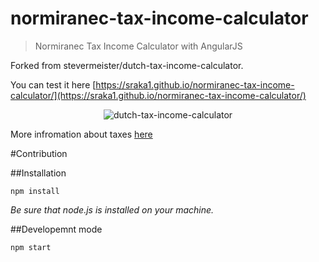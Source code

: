 normiranec-tax-income-calculator
===========================

> Normiranec Tax Income Calculator with AngularJS

Forked from stevermeister/dutch-tax-income-calculator.

You can test it here [https://sraka1.github.io/normiranec-tax-income-calculator/](https://sraka1.github.io/normiranec-tax-income-calculator/)

<p align="center">
  <img src="http://i63.tinypic.com/15bk1k.png" alt="dutch-tax-income-calculator"/>
</p>

More infromation about taxes [here](https://www.fu.gov.si/)


#Contribution

##Installation

    npm install

*Be sure that node.js is installed on your machine.*

##Developemnt mode

    npm start

